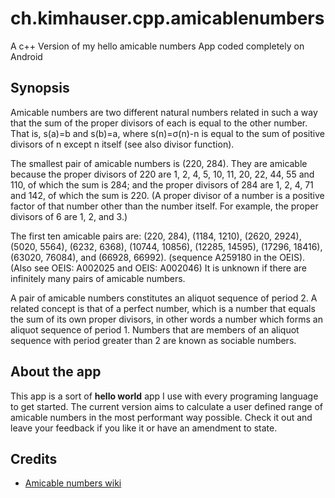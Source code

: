 # ch.kimhauser.cpp.amicablenumbers
A c++ Version of my hello amicable numbers App coded completely on Android 

## Synopsis
Amicable numbers are two different natural numbers related in such a way that the sum of the proper divisors of each is equal to the other number. That is, s(a)=b and s(b)=a, where s(n)=σ(n)-n is equal to the sum of positive divisors of n except n itself (see also divisor function).

The smallest pair of amicable numbers is (220, 284). They are amicable because the proper divisors of 220 are 1, 2, 4, 5, 10, 11, 20, 22, 44, 55 and 110, of which the sum is 284; and the proper divisors of 284 are 1, 2, 4, 71 and 142, of which the sum is 220. (A proper divisor of a number is a positive factor of that number other than the number itself. For example, the proper divisors of 6 are 1, 2, and 3.)

The first ten amicable pairs are: (220, 284), (1184, 1210), (2620, 2924), (5020, 5564), (6232, 6368), (10744, 10856), (12285, 14595), (17296, 18416), (63020, 76084), and (66928, 66992). (sequence A259180 in the OEIS). (Also see OEIS: A002025 and OEIS: A002046) It is unknown if there are infinitely many pairs of amicable numbers.

A pair of amicable numbers constitutes an aliquot sequence of period 2. A related concept is that of a perfect number, which is a number that equals the sum of its own proper divisors, in other words a number which forms an aliquot sequence of period 1. Numbers that are members of an aliquot sequence with period greater than 2 are known as sociable numbers.

## About the app
This app is a sort of **hello world** app I use with every programing language to get started. The current version aims to calculate a user defined range of amicable numbers in the most performant way possible. Check it out and leave your feedback if you like it or have an amendment to state.


## Credits
- [Amicable numbers wiki](https://en.wikipedia.org/wiki/Amicable_numbers)